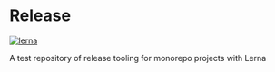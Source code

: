 # Release

[![lerna](https://img.shields.io/badge/maintained%20with-lerna-cc00ff.svg)](https://lerna.js.org/)

A test repository of release tooling for monorepo projects with Lerna
